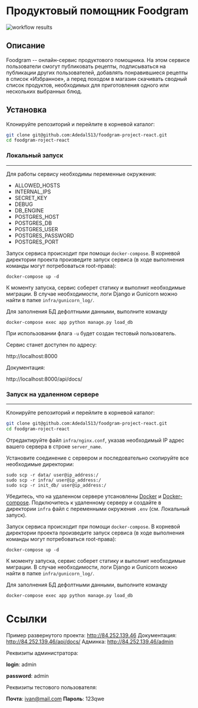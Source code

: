 # Продуктовый помощник Foodgram
![workflow results](https://github.com/Adedal513/foodgram-project-react/actions/workflows/main.yml/badge.svg)
## Описание

Foodgram -- онлайн-сервис продуктового помощника. На этом сервисе пользователи смогут публиковать рецепты, подписываться на публикации других пользователей, добавлять понравившиеся рецепты в список «Избранное», а перед походом в магазин скачивать сводный список продуктов, необходимых для приготовления одного или нескольких выбранных блюд.

## Установка
Клонируйте репозиторий и перейлите в корневой каталог:

```bash
git clone git@github.com:Adedal513/foodgram-project-react.git
cd foodgram-roject-react
```
### Локальный запуск
---
Для работы сервису необходимы переменные окружения:

- ALLOWED_HOSTS
- INTERNAL_IPS
- SECRET_KEY
- DEBUG
- DB_ENGINE
- POSTGRES_HOST
- POSTGRES_DB
- POSTGRES_USER
- POSTGRES_PASSWORD
- POSTGRES_PORT

Запуск сервиса происходит при помощи `docker-compose`. В корневой директории проекта произведите запуск сервиса (в ходе выполнения команды могут потребоваться root-права):
```
docker-compose up -d
```
К моменту запуска, сервис соберет статику и выполнит необходимые миграции. В случае необходимости, логи Django и Gunicorn можно найти в папке `infra/gunicorn_log/`.

Для заполнения БД дефолтными данными, выполните команду
```
docker-compose exec app python manage.py load_db
```
При использовании флага `-u` будет создан тестовый пользователь.

Cервис станет доступен по адресу:

http://localhost:8000

Документация:

http://localhost:8000/api/docs/

### Запуск на удаленном сервере
---
Клонируйте репозиторий и перейлите в корневой каталог:

```bash
git clone git@github.com:Adedal513/foodgram-project-react.git
cd foodgram-roject-react
```

Отредактируйте файл `infra/nginx.conf`, указав необходимый IP адрес вашего сервера в строке `server_name`.
 
Установите соединение с сервером и последовательно скопируйте все необходимые директории:
```
sudo scp -r data/ user@ip_address:/
sudo scp -r infra/ user@ip_address:/
sudo scp -r init_db/ user@ip_address:/
```
Убедитесь, что на удаленном сервере утсановлены [Docker](https://docs.docker.com/engine/install/) и [Docker-compose](https://github.com/docker/compose#where-to-get-docker-compose).
Подключитесь к удаленному серверу и создайте в директории `infra` файл с переменными окружения `.env` (см. Локальный запуск).

Запуск сервиса происходит при помощи `docker-compose`. В корневой директории проекта произведите запуск сервиса (в ходе выполнения команды могут потребоваться root-права):
```
docker-compose up -d
```
К моменту запуска, сервис соберет статику и выполнит необходимые миграции. В случае необходимости, логи Django и Gunicorn можно найти в папке `infra/gunicorn_log/`.

Для заполнения БД дефолтными данными, выполните команду
```
docker-compose exec app python manage.py load_db
```

# Ссылки

Пример развернутого проекта: http://84.252.139.46
Документация: http://84.252.139.46/api/docs/
Админка: http://84.252.139.46/admin

Реквизиты администратора:

**login**: admin

**password**: admin

Реквизиты тестового пользователя:

**Почта**: ivan@mail.com
**Пароль**: 123qwe